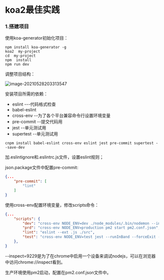 # koa2最佳实践

### 1.搭建项目

使用koa-generator初始化项目：

```shell
npm install koa-generator -g
koa2  my-project
cd  my-project
npm  install
npm run dev
```

调整项目结构：

![image-20210528203313547](https://i.loli.net/2021/06/02/LsPxduH8JKy9TMw.png)

安装项目所需的依赖：

- eslint    ---代码格式检查
- babel-eslint
- cross-env   --为了各个平台兼容命令行设置环境变量
- pre-commit   --提交代码用
- jest  --单元测试用
- supertest   --单元测试用

```shell
cnpm install babel-eslint cross-env eslint jest pre-commit supertest --save-dev
```

加.eslintignore和.eslintrc.js文件，设置eslint规则；

json.package文件中配置pre-commit:

```json
{...
    "pre-commit": [
        "lint"
    ]
}
```

使用cross-env配置环境变量，修改scripts命令：

```json
{... 
	"scripts": {
        "dev": "cross-env NODE_ENV=dev ./node_modules/.bin/nodemon --inspect=9229 bin/www",
        "prd": "cross-env NODE_ENV=production pm2 start pm2.conf.json",
        "lint": "eslint --ext .js ./src",
        "test": "cross-env NODE_ENV=test jest --runInBand --forceExit --colors"
  	},
}
```

--inspect=9229是为了在chrome中启用一个设备来调试nodejs，可以在浏览器中访问chrome://inspect看到。

生产环境使用pm2启动，配置在pm2.conf.json文件中。

